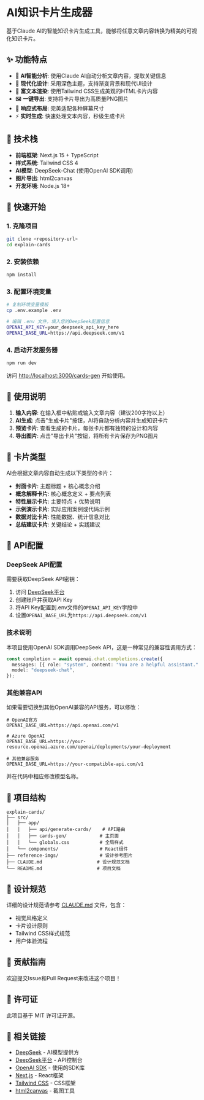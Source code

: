 # AI知识卡片生成器

基于Claude AI的智能知识卡片生成工具，能够将任意文章内容转换为精美的可视化知识卡片。

## ✨ 功能特点

- 🤖 **AI智能分析**: 使用Claude AI自动分析文章内容，提取关键信息
- 🎨 **现代化设计**: 采用深色主题，支持渐变背景和现代UI设计
- 📝 **富文本渲染**: 使用Tailwind CSS生成美观的HTML卡片内容
- 🖼️ **一键导出**: 支持将卡片导出为高质量PNG图片
- 📱 **响应式布局**: 完美适配各种屏幕尺寸
- ⚡ **实时生成**: 快速处理文本内容，秒级生成卡片

## 🔧 技术栈

- **前端框架**: Next.js 15 + TypeScript
- **样式系统**: Tailwind CSS 4
- **AI模型**: DeepSeek-Chat (使用OpenAI SDK调用)
- **图片导出**: html2canvas
- **开发环境**: Node.js 18+

## 🚀 快速开始

### 1. 克隆项目

```bash
git clone <repository-url>
cd explain-cards
```

### 2. 安装依赖

```bash
npm install
```

### 3. 配置环境变量

```bash
# 复制环境变量模板
cp .env.example .env

# 编辑 .env 文件，填入您的DeepSeek配置信息
OPENAI_API_KEY=your_deepseek_api_key_here
OPENAI_BASE_URL=https://api.deepseek.com/v1
```

### 4. 启动开发服务器

```bash
npm run dev
```

访问 [http://localhost:3000/cards-gen](http://localhost:3000/cards-gen) 开始使用。

## 📖 使用说明

1. **输入内容**: 在输入框中粘贴或输入文章内容（建议200字符以上）
2. **AI生成**: 点击"生成卡片"按钮，AI将自动分析内容并生成知识卡片
3. **预览卡片**: 查看生成的卡片，每张卡片都有独特的设计和内容
4. **导出图片**: 点击"导出卡片"按钮，将所有卡片保存为PNG图片

## 🎯 卡片类型

AI会根据文章内容自动生成以下类型的卡片：

- **封面卡片**: 主题标题 + 核心概念介绍
- **概念解释卡片**: 核心概念定义 + 要点列表  
- **特性展示卡片**: 主要特点 + 优势说明
- **示例演示卡片**: 实际应用案例或代码示例
- **数据对比卡片**: 性能数据、统计信息对比
- **总结建议卡片**: 关键结论 + 实践建议

## 🔧 API配置

### DeepSeek API配置

需要获取DeepSeek API密钥：

1. 访问 [DeepSeek平台](https://platform.deepseek.com/)
2. 创建账户并获取API Key
3. 将API Key配置到.env文件的`OPENAI_API_KEY`字段中
4. 设置`OPENAI_BASE_URL`为`https://api.deepseek.com/v1`

### 技术说明

本项目使用OpenAI SDK调用DeepSeek API，这是一种常见的兼容性调用方式：

```typescript
const completion = await openai.chat.completions.create({
  messages: [{ role: "system", content: "You are a helpful assistant." }],
  model: "deepseek-chat",
});
```

### 其他兼容API

如果需要切换到其他OpenAI兼容的API服务，可以修改：

```env
# OpenAI官方
OPENAI_BASE_URL=https://api.openai.com/v1

# Azure OpenAI
OPENAI_BASE_URL=https://your-resource.openai.azure.com/openai/deployments/your-deployment

# 其他兼容服务
OPENAI_BASE_URL=https://your-compatible-api.com/v1
```

并在代码中相应修改模型名称。

## 📁 项目结构

```
explain-cards/
├── src/
│   ├── app/
│   │   ├── api/generate-cards/    # API路由
│   │   ├── cards-gen/            # 主页面
│   │   └── globals.css           # 全局样式
│   └── components/               # React组件
├── reference-imgs/               # 设计参考图片
├── CLAUDE.md                    # 设计规范文档
└── README.md                    # 项目文档
```

## 🎨 设计规范

详细的设计规范请参考 [CLAUDE.md](./CLAUDE.md) 文件，包含：

- 视觉风格定义
- 卡片设计原则
- Tailwind CSS样式规范
- 用户体验流程

## 🤝 贡献指南

欢迎提交Issue和Pull Request来改进这个项目！

## 📄 许可证

此项目基于 MIT 许可证开源。

## 🔗 相关链接

- [DeepSeek](https://www.deepseek.com/) - AI模型提供方
- [DeepSeek平台](https://platform.deepseek.com/) - API控制台
- [OpenAI SDK](https://github.com/openai/openai-node) - 使用的SDK库
- [Next.js](https://nextjs.org/) - React框架
- [Tailwind CSS](https://tailwindcss.com/) - CSS框架
- [html2canvas](https://html2canvas.hertzen.com/) - 截图工具